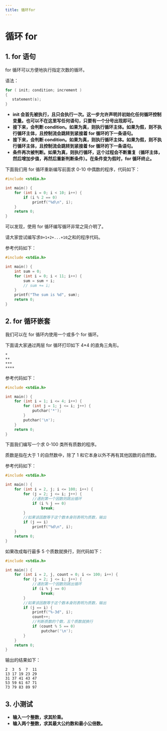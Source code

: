 ```yaml
---
title: 循环for
---
```


# 循环 for

## 1. for 语句

for 循环可以方便地执行指定次数的循环。

语法：

```c
for ( init; condition; increment )
{
   statement(s);
}
```

- **init 会首先被执行，且只会执行一次。这一步允许声明并初始化任何循环控制变量。也可以不在这里写任何语句，只要有一个分号出现即可。**
- **接下来，会判断 condition。如果为真，则执行循环主体。如果为假，则不执行循环主体，且控制流会跳转到紧接着 for 循环的下一条语句。**
- **接下来，会判断 condition。如果为真，则执行循环主体。如果为假，则不执行循环主体，且控制流会跳转到紧接着 for 循环的下一条语句。**
- **条件再次被判断。如果为真，则执行循环，这个过程会不断重复（循环主体，然后增加步值，再然后重新判断条件）。在条件变为假时，for 循环终止。**

下面我们用 for 循环重新编写前面求 0-10 中偶数的程序，代码如下：

```c
#include <stdio.h>

int main() {
    for (int i = 0; i < 10; i++) {
        if (i % 2 == 0)
            printf("%d\n", i);
    }
    return 0;
}
```

可以发现，使用 for 循环编写循环非常之简介明了。

请大家尝试编写求`0+1+2+...+10`之和的程序代码。

参考代码如下：

```c
#include <stdio.h>

int main() {
    int sum = 0;
    for (int i = 0; i < 11; i++) {
        sum = sum + i;
        // sum += i;
    }
    printf("The sum is %d", sum);
    return 0;
}
```

## 2. for 循环嵌套

我们可以在 for 循环内使用一个或多个 for 循环。

下面请大家通过两层 for 循环打印如下 4\*4 的直角三角形。

```plaintext
*
**
***
****
```

参考代码如下：

```c
#include <stdio.h>

int main() {
    for (int i = 1; i <= 4; i++) {
        for (int j = 1; j <= i; j++) {
            putchar('*');
        }
        putchar('\n');
    }
    return 0;
}
```

下面我们编写一个求 0-100 类所有质数的程序。

质数是指在大于 1 的自然数中，除了 1 和它本身以外不再有其他因数的自然数。

参考代码如下：

```c
#include <stdio.h>

int main() {
    for (int i = 2, j; i <= 100; i++) {
        for (j = 2; j <= i; j++) {
            //遇到第一个因数则跳出循环
            if (i % j == 0)
                break;
        }
        //如果该因数等于这个数本身则表明为质数，输出
        if (j == i)
            printf("%d\n", i);
    }
    return 0;
}
```

如果改成每行最多 5 个质数就换行，则代码如下：

```c
#include <stdio.h>

int main() {
    for (int i = 2, j, count = 0; i <= 100; i++) {
        for (j = 2; j <= i; j++) {
            //遇到第一个因数则跳出循环
            if (i % j == 0)
                break;
        }
        //如果该因数等于这个数本身则表明为质数，输出
        if (j == i) {
            printf("%-3d", i);
            count++;
            //判断质数的个数，五个质数就换行
            if (count % 5 == 0)
                putchar('\n');
        }
    }
    return 0;
}
```

输出的结果如下：

```plaintext
2  3  5  7  11
13 17 19 23 29
31 37 41 43 47
53 59 61 67 71
73 79 83 89 97
```

## 3. 小测试

- **输入一个整数，求其阶乘。**
- **输入两个整数，求其最大公约数和最小公倍数。**
